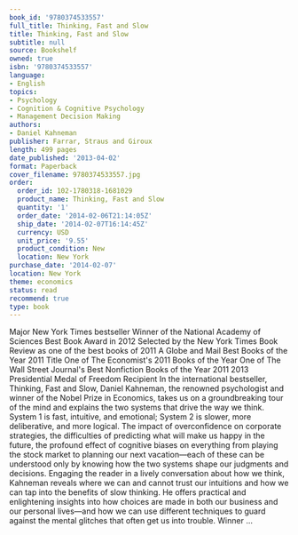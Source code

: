 ```yaml
---
book_id: '9780374533557'
full_title: Thinking, Fast and Slow
title: Thinking, Fast and Slow
subtitle: null
source: Bookshelf
owned: true
isbn: '9780374533557'
language:
- English
topics:
- Psychology
- Cognition & Cognitive Psychology
- Management Decision Making
authors:
- Daniel Kahneman
publisher: Farrar, Straus and Giroux
length: 499 pages
date_published: '2013-04-02'
format: Paperback
cover_filename: 9780374533557.jpg
order:
  order_id: 102-1780318-1681029
  product_name: Thinking, Fast and Slow
  quantity: '1'
  order_date: '2014-02-06T21:14:05Z'
  ship_date: '2014-02-07T16:14:45Z'
  currency: USD
  unit_price: '9.55'
  product_condition: New
  location: New York
purchase_date: '2014-02-07'
location: New York
theme: economics
status: read
recommend: true
type: book
---
```

Major New York Times bestseller
Winner of the National Academy of Sciences Best Book Award in 2012
Selected by the New York Times Book Review as one of the best books of 2011
A Globe and Mail Best Books of the Year 2011 Title
One of The Economist's 2011 Books of the Year
One of The Wall Street Journal's Best Nonfiction Books of the Year 2011
2013 Presidential Medal of Freedom Recipient
In the international bestseller, Thinking, Fast and Slow, Daniel Kahneman, the renowned psychologist and winner of the Nobel Prize in Economics, takes us on a groundbreaking tour of the mind and explains the two systems that drive the way we think. System 1 is fast, intuitive, and emotional; System 2 is slower, more deliberative, and more logical. The impact of overconfidence on corporate strategies, the difficulties of predicting what will make us happy in the future, the profound effect of cognitive biases on everything from playing the stock market to planning our next vacation—each of these can be understood only by knowing how the two systems shape our judgments and decisions.
Engaging the reader in a lively conversation about how we think, Kahneman reveals where we can and cannot trust our intuitions and how we can tap into the benefits of slow thinking. He offers practical and enlightening insights into how choices are made in both our business and our personal lives—and how we can use different techniques to guard against the mental glitches that often get us into trouble. Winner ...
